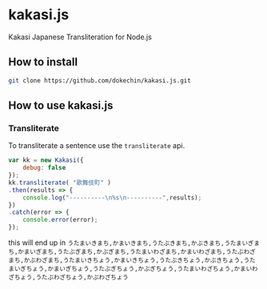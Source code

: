 # kakasi.js
Kakasi Japanese Transliteration for Node.js

## How to install
```bash
git clone https://github.com/dokechin/kakasi.js.git 
```

## How to use kakasi.js
### Transliterate
To transliterate a sentence use the `transliterate` api.
```javascript
var kk = new Kakasi({
    debug: false
});
kk.transliterate( "歌舞伎町" )
.then(results => {
    console.log("----------\n%s\n----------",results);
})
.catch(error => {
    console.error(error);
});
```

this will end up in `うたまいきまち,かまいきまち,うたぶきまち,かぶきまち,うたまいぎまち,かまいぎまち,うたぶぎまち,かぶぎまち,うたまいわざまち,かまいわざまち,うたぶわざまち,かぶわざまち,うたまいきちょう,かまいきちょう,うたぶきちょう,かぶきちょう,うたまいぎちょう,かまいぎちょう,うたぶぎちょう,かぶぎちょう,うたまいわざちょう,かまいわざちょう,うたぶわざちょう,かぶわざちょう`

